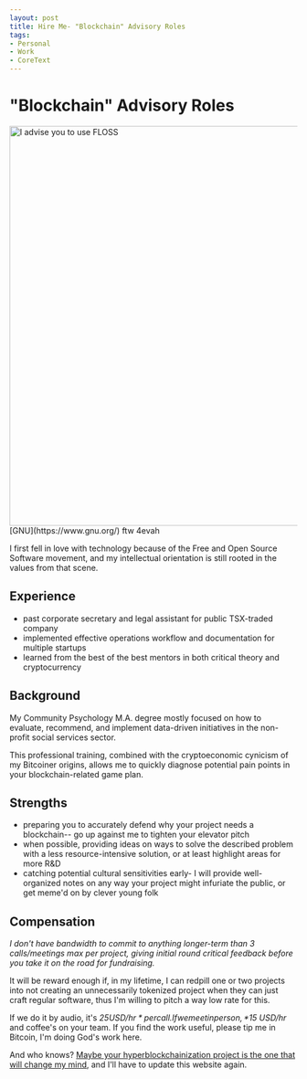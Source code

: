 ```yaml
---
layout: post
title: Hire Me- "Blockchain" Advisory Roles
tags:
- Personal
- Work
- CoreText
---
```

# "Blockchain" Advisory Roles

<img src="{{ site.baseurl }}assets/imgs/534564251_chroma.jpg" alt="I advise you to use FLOSS" style="width:700px">
<br>
[GNU](https://www.gnu.org/) ftw 4evah

I first fell in love with technology because of the Free and Open Source Software movement, and my intellectual orientation is still rooted in the values from that scene.

## Experience
* past corporate secretary and legal assistant for public TSX-traded company
* implemented effective operations workflow and documentation for multiple startups
* learned from the best of the best mentors in both critical theory and cryptocurrency

## Background
My Community Psychology M.A. degree mostly focused on how to evaluate, recommend, and implement data-driven initiatives in the non-profit social services sector. 

This professional training, combined with the cryptoeconomic cynicism of my Bitcoiner origins, allows me to quickly diagnose potential pain points in your blockchain-related game plan.

## Strengths
* preparing you to accurately defend why your project needs a blockchain-- go up against me to tighten your elevator pitch
* when possible, providing ideas on ways to solve the described problem with a less resource-intensive solution, or at least highlight areas for more R&D
* catching potential cultural sensitivities early- I will provide well-organized notes on any way your project might infuriate the public, or get meme'd on by clever young folk

## Compensation

*I don't have bandwidth to commit to anything longer-term than 3 calls/meetings max per project, giving initial round critical feedback before you take it on the road for fundraising.*

It will be reward enough if, in my lifetime, I can redpill one or two projects into not creating an unnecessarily tokenized project when they can just craft regular software, thus I'm willing to pitch a way low rate for this.

If we do it by audio, it's *$25 USD/hr* per call. If we meet in person, *$15 USD/hr* and coffee's on your team. If you find the work useful, please tip me in Bitcoin, I'm doing God's work here.

And who knows? [Maybe your hyperblockchainization project is the one that will change my mind](https://www.youtube.com/watch?v=1k8craCGpgs), and I'll have to update this website again.
